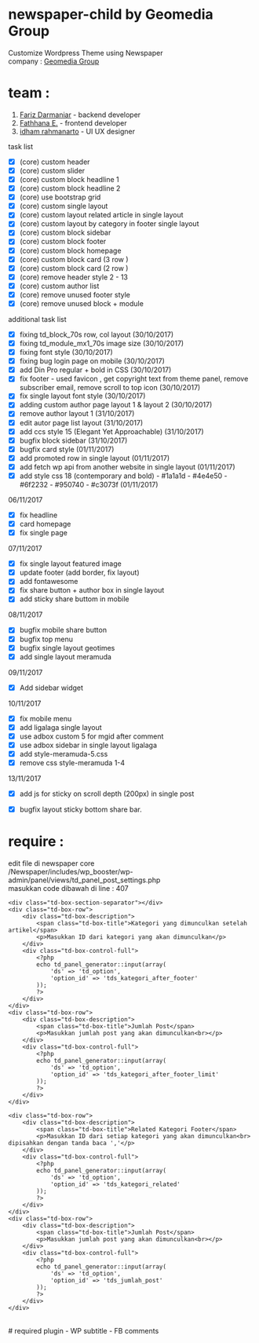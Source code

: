 # newspaper-child by Geomedia Group
Customize Wordpress Theme using Newspaper<br />
company : [Geomedia Group](https://geomedia.id/)

# team :
1. [Fariz Darmaniar](https://www.linkedin.com/in/haromy/) - backend developer
2. [Fathhana E.](https://www.linkedin.com/in/fathhana-euclidea/) - frontend developer
3. [idham rahmanarto](https://www.linkedin.com/in/idham-rahmanarto-1257a348/) - UI UX designer

task list
- [x] \(core) custom header
- [x] \(core) custom slider
- [x] \(core) custom block headline 1
- [x] \(core) custom block headline 2
- [x] \(core) use bootstrap grid
- [x] \(core) custom single layout
- [x] \(core) custom layout related article in single layout
- [x] \(core) custom layout by category in footer single layout
- [x] \(core) custom block sidebar
- [x] \(core) custom block footer
- [x] \(core) custom block homepage
- [x] \(core) custom block card (3 row )
- [x] \(core) custom block card (2 row )
- [x] \(core) remove header style 2 - 13
- [x] \(core) custom author list
- [x] \(core) remove unused footer style
- [x] \(core) remove unused block + module

additional task list
- [x] fixing td_block_70s  row, col layout (30/10/2017)
- [x] fixing td_module_mx1_70s image size (30/10/2017)
- [x] fixing font style (30/10/2017)
- [x] fixing bug login page on mobile (30/10/2017)
- [x] add Din Pro regular + bold in CSS (30/10/2017)
- [x] fix footer - used favicon , get copyright text from theme panel, remove subscriber email, remove scroll to top icon (30/10/2017)
- [x] fix single layout font style (30/10/2017)
- [x] adding custom author page layout 1 & layout 2 (30/10/2017)
- [x] remove author layout 1 (31/10/2017)
- [x] edit autor page list layout (31/10/2017)
- [x] add ccs style 15 (Elegant Yet Approachable) (31/10/2017)
- [x] bugfix block sidebar (31/10/2017)
- [x] bugfix card style (01/11/2017)
- [x] add promoted row in single layout (01/11/2017)
- [x] add fetch wp api from another website in single layout (01/11/2017)
- [x] add style css 18 (contemporary and bold) - #1a1a1d - #4e4e50 - #6f2232 - #950740 - #c3073f (01/11/2017)

06/11/2017
- [x] fix headline
- [x] card homepage
- [x] fix single page

07/11/2017
- [x] fix single layout featured image
- [x] update footer (add border, fix layout)
- [x] add fontawesome
- [x] fix share button + author box in single layout
- [x] add sticky share buttom in mobile

08/11/2017
- [x] bugfix mobile share button
- [x] bugfix top menu
- [x] bugfix single layout geotimes
- [x] add single layout meramuda

09/11/2017
- [x] Add sidebar widget

10/11/2017
- [x] fix mobile menu
- [x] add ligalaga single layout
- [x] use adbox custom 5 for mgid after comment
- [x] use adbox sidebar in single layout ligalaga
- [x] add style-meramuda-5.css
- [x] remove css style-meramuda 1-4

13/11/2017
- [x] add js for sticky on scroll depth (200px) in single post
- [x] bugfix layout sticky bottom share bar.



# require :
edit file di newspaper core <br />
/Newspaper/includes/wp_booster/wp-admin/panel/views/td_panel_post_settings.php<br />
masukkan code dibawah di line : 407


    <div class="td-box-section-separator"></div>
    <div class="td-box-row">
        <div class="td-box-description">
            <span class="td-box-title">Kategori yang dimunculkan setelah artikel</span>
            <p>Masukkan ID dari kategori yang akan dimunculkan</p>
        </div>
        <div class="td-box-control-full">
            <?php
            echo td_panel_generator::input(array(
                'ds' => 'td_option',
                'option_id' => 'tds_kategori_after_footer'
            ));
            ?>
        </div>
    </div>
    <div class="td-box-row">
        <div class="td-box-description">
            <span class="td-box-title">Jumlah Post</span>
            <p>Masukkan jumlah post yang akan dimunculkan<br></p>
        </div>
        <div class="td-box-control-full">
            <?php
            echo td_panel_generator::input(array(
                'ds' => 'td_option',
                'option_id' => 'tds_kategori_after_footer_limit'
            ));
            ?>
        </div>
    </div>

    <div class="td-box-row">
        <div class="td-box-description">
            <span class="td-box-title">Related Kategori Footer</span>
            <p>Masukkan ID dari setiap kategori yang akan dimunculkan<br> dipisahkan dengan tanda baca ','</p>
        </div>
        <div class="td-box-control-full">
            <?php
            echo td_panel_generator::input(array(
                'ds' => 'td_option',
                'option_id' => 'tds_kategori_related'
            ));
            ?>
        </div>
    </div>
    <div class="td-box-row">
        <div class="td-box-description">
            <span class="td-box-title">Jumlah Post</span>
            <p>Masukkan jumlah post yang akan dimunculkan<br></p>
        </div>
        <div class="td-box-control-full">
            <?php
            echo td_panel_generator::input(array(
                'ds' => 'td_option',
                'option_id' => 'tds_jumlah_post'
            ));
            ?>
        </div>
    </div>

<br />
# required plugin
- WP subtitle
- FB comments